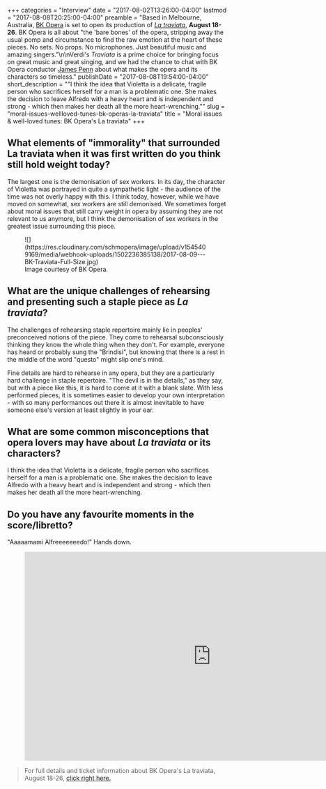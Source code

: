 +++
categories = "Interview"
date = "2017-08-02T13:26:00-04:00"
lastmod = "2017-08-08T20:25:00-04:00"
preamble = "Based in Melbourne, Australia, [BK Opera](/scene/companies/bk-opera/) is set to open its production of [*La traviata*](https://www.bkopera.com.au/la-traviata-2017), **August 18-26**. BK Opera is all about \"the 'bare bones' of the opera, stripping away the usual pomp and circumstance to find the raw emotion at the heart of these pieces. No sets. No props. No microphones. Just beautiful music and amazing singers.\"\n\nVerdi's *Traviata* is a prime choice for bringing focus on great music and great singing, and we had the chance to chat with BK Opera conductor [James Penn](https://www.bkopera.com.au/james-penn) about what makes the opera and its characters so timeless."
publishDate = "2017-08-08T19:54:00-04:00"
short_description = "&quot;I think the idea that Violetta is a delicate, fragile person who sacrifices herself for a man is a problematic one. She makes the decision to leave Alfredo with a heavy heart and is independent and strong - which then makes her death all the more heart-wrenching.&quot;"
slug = "moral-issues-wellloved-tunes-bk-operas-la-traviata"
title = "Moral issues &amp; well-loved tunes: BK Opera&#039;s La traviata"
+++

## What elements of "immorality" that surrounded La traviata when it was first written do you think still hold weight today?

The largest one is the demonisation of sex workers. In its day, the character of Violetta was portrayed in quite a sympathetic light - the audience of the time was not overly happy with this. I think today, however, while we have moved on somewhat, sex workers are still demonised. We sometimes forget about moral issues that still carry weight in opera by assuming they are not relevant to us anymore, but I think the demonisation of sex workers in the greatest issue surrounding this piece.

<figure data-type="image">
![](https://res.cloudinary.com/schmopera/image/upload/v1545409169/media/webhook-uploads/1502236385138/2017-08-09---BK-Traviata-Full-Size.jpg)
<figcaption>Image courtesy of BK Opera.</figcaption>
</figure>

## What are the unique challenges of rehearsing and presenting such a staple piece as *La traviata*?

The challenges of rehearsing staple repertoire mainly lie in peoples' preconceived notions of the piece. They come to rehearsal subconsciously thinking they know the whole thing when they don't. For example, everyone has heard or probably sung the "Brindisi", but knowing that there is a rest in the middle of the word "questo" might slip one's mind. 

Fine details are hard to rehearse in any opera, but they are a particularly hard challenge in staple repertoire. "The devil is in the details," as they say, but with a piece like this, it is hard to come at it with a blank slate. With less performed pieces, it is sometimes easier to develop your own interpretation - with so many performances out there it is almost inevitable to have someone else's version at least slightly in your ear.

## What are some common misconceptions that opera lovers may have about *La traviata* or its characters?

I think the idea that Violetta is a delicate, fragile person who sacrifices herself for a man is a problematic one. She makes the decision to leave Alfredo with a heavy heart and is independent and strong - which then makes her death all the more heart-wrenching.

## Do you have any favourite moments in the score/libretto?

"Aaaaamami Alfreeeeeeedo!" Hands down.

<figure data-type="video">
<iframe width="854" height="480" src="https://www.youtube.com/embed/HGZXlplh4vI" frameborder="0" allowfullscreen></iframe>
</figure>

>For full details and ticket information about BK Opera's La traviata, August 18-26, [click right here.](https://www.bkopera.com.au/la-traviata-2017)
